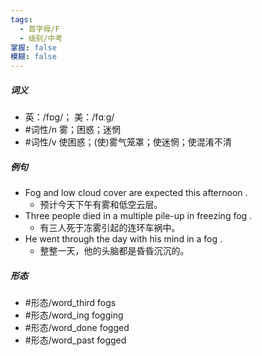 ```yaml
---
tags:
  - 首字母/F
  - 级别/中考
掌握: false
模糊: false
---
```

##### 词义
- 英：/fɒɡ/； 美：/fɑːɡ/
- #词性/n  雾；困惑；迷惘
- #词性/v  使困惑；(使)雾气笼罩；使迷惘；使混淆不清
##### 例句
- Fog and low cloud cover are expected this afternoon .
	- 预计今天下午有雾和低空云层。
- Three people died in a multiple pile-up in freezing fog .
	- 有三人死于冻雾引起的连环车祸中。
- He went through the day with his mind in a fog .
	- 整整一天，他的头脑都是昏昏沉沉的。
##### 形态
- #形态/word_third fogs
- #形态/word_ing fogging
- #形态/word_done fogged
- #形态/word_past fogged
